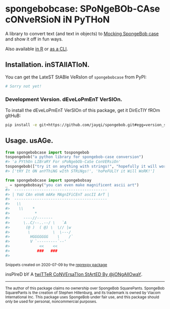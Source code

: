 # spongebobcase: SPoNgeBOb-CAse cONveRSioN iN PyTHoN

A library to convert text (and text in objects) to [Mocking SpongeBob case](https://knowyourmeme.com/memes/mocking-spongebob) and show it off in fun ways.

Also available [in R](https://github.com/jayqi/spongebob/tree/master/r-pkg) or [as a CLI](https://github.com/jayqi/spongebob/tree/master/spongebobsay-cli).

## Installation. inSTAllATIoN.

You can get the LateST StABle VeRsIon of `spongebobcase` from PyPI:

```bash
# Sorry not yet!
```

### Development Version. dEveLoPmEnT VerSIOn.

To install the dEveLoPmEnT VerSIOn of this package, get it DirEcTlY fROm gItHuB:

```bash
pip install -e git+https://github.com/jayqi/spongebob.git#egg=version_subpkg&subdirectory=py-pkg
```


## Usage. usAGe.

```python
from spongebobcase import tospongebob
tospongebob("a python library for spongebob-case conversion")
#> 'a PYthOn LIBraRY For sPoNgebOb-CaSe ConVERsiOn'
tospongebob(["try it on anything with strings!", "hopefully it will work!"])
#> ['tRY It ON anYThiNG wIth STRiNgs!', 'hoPeFULlY it Will WoRK!']
```

```python
from spongebobcase import spongebobsay
_ = spongebobsay("you can even make magnificent ascii art")
#>  -----------------------------------------
#> | YoU CAn eVeN mAKe MAgnIFiCEnT ascII ArT |
#>  -----------------------------------------
#>   \\
#>    \\    *
#>           *
#>      ----//-------
#>      \..C/--..--/ \   `A
#>       (@ )  ( @) \  \// |w
#>        \          \  \---/
#>         HGGGGGGG    \    /`
#>         V `---------`--'
#>             <<    <<
#>            ###   ###
#>
```

<sup>Snippets created on 2020-07-09 by the [reprexpy package](https://github.com/crew102/reprexpy)</sup>

insPIreD bY A [twiTTeR CoNVErsaTIon StArtED By @jONgAllOwaY](https://twitter.com/jongalloway/status/1075889210714816512).

---

<sup>The author of this package claims no ownership over SpongeBob SquarePants. SpongeBob SquarePants is the creation of Stephen Hillenburg, and its trademark is owned by Viacom International Inc. This package uses SpongeBob under fair use, and this package should only be used for personal, noncommercial purposes.</sup>
